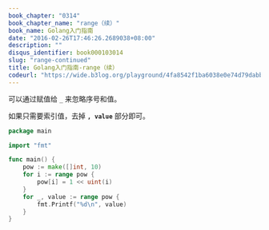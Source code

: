 ```yaml
---
book_chapter: "0314"
book_chapter_name: "range（续）"
book_name: Golang入门指南
date: "2016-02-26T17:46:26.2689038+08:00"
description: ""
disqus_identifier: book000103014
slug: "range-continued"
title: Golang入门指南-range（续）
codeurl: "https://wide.b3log.org/playground/4fa8542f1ba6038e0e74d79dabb9aab2.go"
---
```


可以通过赋值给 `_` 来忽略序号和值。

如果只需要索引值，去掉 **`, value`** 部分即可。

```Go
package main

import "fmt"

func main() {
	pow := make([]int, 10)
	for i := range pow {
		pow[i] = 1 << uint(i)
	}
	for _, value := range pow {
		fmt.Printf("%d\n", value)
	}
}
```

